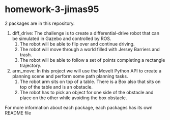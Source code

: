 # homework-3-jimas95

2 packages are in this repository.
1. diff_drive: The challenge is to create a differential-drive robot that can be simulated in Gazebo and controlled by ROS.
    1. The robot will be able to flip over and continue driving.
    2. The robot will move through a world filled with Jersey Barriers and trash.
    3. The robot will be able to follow a set of points completing a rectangle trajectory.
2. arm_move: In this project we will use the MoveIt Python API to create a planning scene and perform some path planning tasks.
    1. The robot arm sits on top of a table. There is a Box also that sits on top of the table and is an obstacle.
    2. The robot has to pick an object for one side of the obstacle and place on the other while avoiding the box obstacle.

For more information about each package, each packages has its own README file